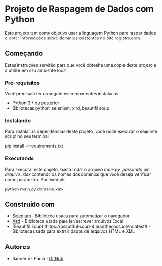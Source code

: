  # Projeto de Raspagem de Dados com Python
Este projeto tem como objetivo usar a linguagem Python para raspar dados e obter informações sobre domínios existentes no site registro.com.

## Começando
Estas instruções servirão para que você obtenha uma cópia deste projeto e a utilize em seu ambiente local.

### Pré-requisitos
Você precisará ter os seguintes componentes instalados:

- Python 3.7 ou posterior
- Bibliotecas python: selenium, xlrd, beautifil soup

### Instalando
Para instalar as dependências deste projeto, você pode executar o seguinte script no seu terminal:


pip install -r requirements.txt


### Executando
Para executar este projeto, basta rodar o arquivo *main.py, passando um arquivo *.xlsx** contendo os nomes dos domínios que você deseja verificar como parâmetro. Por exemplo:


python main.py domains.xlsx


## Construído com
- [Selenium](https://pypi.org/project/selenium/) - Biblioteca usada para automatizar o navegador
- [Xlrd](https://xlrd.readthedocs.io/en/latest/) - Biblioteca usada para ler/escrever arquivos Excel
- [Beautifil Soup] (https://beautiful-soup-4.readthedocs.io/en/latest/) - Biblioteca usada para extrair dados de arquivos HTML e XML

## Autores
- Ranner de Paula - [GitHub](https://github.com/rannerdepaula)
